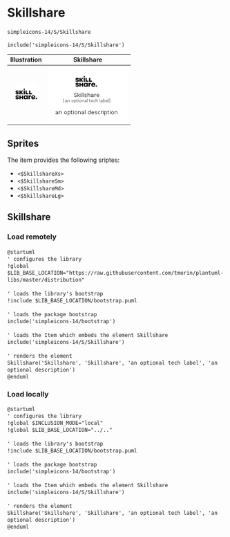 # Skillshare


```text
simpleicons-14/S/Skillshare
```

```text
include('simpleicons-14/S/Skillshare')
```



| Illustration | Skillshare |
| :---: | :---: |
| ![illustration for Illustration](../../simpleicons-14/S/Skillshare.png) | ![illustration for Skillshare](../../simpleicons-14/S/Skillshare.Local.png) |



## Sprites
The item provides the following sriptes:

- `<$SkillshareXs>`
- `<$SkillshareSm>`
- `<$SkillshareMd>`
- `<$SkillshareLg>`





## Skillshare

### Load remotely
```plantuml
@startuml
' configures the library
!global $LIB_BASE_LOCATION="https://raw.githubusercontent.com/tmorin/plantuml-libs/master/distribution"

' loads the library's bootstrap
!include $LIB_BASE_LOCATION/bootstrap.puml

' loads the package bootstrap
include('simpleicons-14/bootstrap')

' loads the Item which embeds the element Skillshare
include('simpleicons-14/S/Skillshare')

' renders the element
Skillshare('Skillshare', 'Skillshare', 'an optional tech label', 'an optional description')
@enduml
```

### Load locally
```plantuml
@startuml
' configures the library
!global $INCLUSION_MODE="local"
!global $LIB_BASE_LOCATION="../.."

' loads the library's bootstrap
!include $LIB_BASE_LOCATION/bootstrap.puml

' loads the package bootstrap
include('simpleicons-14/bootstrap')

' loads the Item which embeds the element Skillshare
include('simpleicons-14/S/Skillshare')

' renders the element
Skillshare('Skillshare', 'Skillshare', 'an optional tech label', 'an optional description')
@enduml
```


